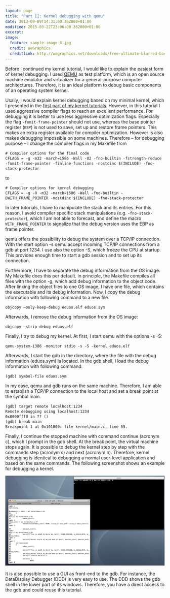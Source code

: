 ```yaml
---
layout: page
title: "Part II: Kernel debugging with qemu"
date: 2013-09-09T14:31:00.362000+01:00
modified: 2015-03-22T23:06:00.362000+01:00
excerpt:
image:
  feature: sample-image-6.jpg
  credit: WeGraphics
  creditlink: http://wegraphics.net/downloads/free-ultimate-blurred-background-pack/
---
```


Before I continued my kernel tutorial, I would like to explain the easiest form of kernel debugging.
I used [QEMU](http://www.qemu.org/) as test platform, which is an open source machine emulator and virtualizer for a general-purpose computer architectures.
Therefore, it is an ideal platform  to debug basic components of an operating system kernel.

Usally, I would explain kernel debugging based on my minimal kernel, which I presented in the [first part of my kernel tutorials](/tutorials/smallest-helloworld-of-the-world-or-not.html).
However, in this tutorial I used aggressive compiler flags to reach an excellent performance.
For debugging it is better to use less aggressive optimization flags.
Especially the flag `-fomit-frame-pointer` should not use, whereas the base pointer register (`EBP`) is not used to save, set up and restore frame pointers.
This makes an extra register available for compiler optimization.
However is also makes debugging impossible on some machines.
Therefore – for debugging purpose – I change the compiler flags in my Makefile from

	# Compiler options for the final code
	CFLAGS = -g -m32 -march=i586 -Wall -O2 -fno-builtin -fstrength-reduce -fomit-frame-pointer -finline-functions -nostdinc $(INCLUDE) -fno-stack-protector

to

	# Compiler options for kernel debugging
	CFLAGS = -g -O -m32 -march=i586 -Wall -fno-builtin -DWITH_FRAME_POINTER -nostdinc $(INCLUDE) -fno-stack-protector

In later tutorials, I have to manipulate the stack and its entries.
For this reason, I avoid compiler specific stack manipulations (e.g. `-fno-stack-protector`), which I am not able to forecast, and define the macro `WITH_FRAME_POINTER` to signalize that the debug version uses the EBP as frame pointer.

qemu offers the possibility to debug the system over a TCP/IP connection.
With the start option -s qemu accept incoming TCP/IP connections from a gdb at port 1234. I use also the option -S, which freeze the CPU at startup.
This provides enough time to start a gdb session and to set up its connection.

Furthermore, I have to separate the debug information from the OS image.
My Makefile does this per default. In principle, the Makefile compiles all files with the option -g, which add debug information to the object code.
After linking the object files to one OS image, I have one file, which contains the executable and its debug information.
Now, I copy the debug information with following command to a new file:

	objcopy –only-keep-debug eduos.elf eduos.sym

Afterwards, I remove the debug information from the OS image:

	objcopy –strip-debug eduos.elf

Finally, I try to debug my kernel. At first, I start qemu with the options -s -S:

	qemu-system-i386 -monitor stdio -s -S -kernel eduos.elf

Afterwards, I start the gdb in the directory, where the file with the debug information (eduos.sym) is located. In the gdb shell, I load the debug information with following command:

	(gdb) symbol-file eduos.sym

In my case, qemu and gdb runs on the same machine.
Therefore, I am able to establish a TCP/IP connection to the local host and set a break point at the symbol main.

	(gdb) target remote localhost:1234
	Remote debugging using localhost:1234
	0x0000fff0 in ?? ()
	(gdb) break main
	Breakpoint 1 at 0x101000: file kernel/main.c, line 55.

Finally, I continue the stopped machine with command continue (acronym c), which I prompt in the gdb shell. 
At the break point, the virtual machine stops again. It is possible to debug the kernel step by step with the commands step (acronym s) and next (acronym n). 
Therefore, kernel debugging is identical to debugging a normal user-level application and based on the same commands.
The following screenshot shows an example for debugging a kernel.

![Kernel debugging with qemu](/images/kernel_debugging.jpg)

It is also possible to use a GUI as front-end to the gdb. For instance, the DataDisplay Debugger (DDD) is very easy to use.
The DDD shows the gdb shell in the lower part of its windows.
Therefore, you have a direct access to the gdb und could reuse this tutorial.
